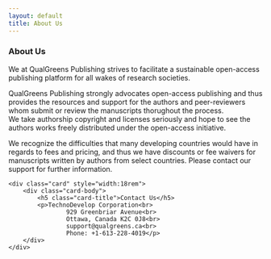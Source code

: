 ```yaml
---
layout: default
title: About Us
---
```

<div class="container">
    <h3 class="display-6">About Us</h3>
    <p>We at QualGreens Publishing strives to facilitate a sustainable open-access publishing platform for all wakes of research societies.</p>
    <p>QualGreens Publishing strongly advocates open-access publishing and thus provides the resources and support for the authors and peer-reviewers whom submit or review the manuscripts thorughout the process.<br>We take authorship copyright and licenses seriously and hope to see the authors works freely distributed under the open-access initiative.</p>
    <p>We recognize the difficulties that many developing countries would have in regards to fees and pricing, and thus we have discounts or fee waivers for manuscripts written by authors from select countries. Please contact our support for further information.</p>

    <div class="card" style="width:18rem">
        <div class="card-body">
            <h5 class="card-title">Contact Us</h5>
            <p>TechnoDevelop Corporation<br>
                    929 Greenbriar Avenue<br>
                    Ottawa, Canada K2C 0J8<br>
                    support@qualgreens.ca<br>
                    Phone: +1-613-228-4019</p>
        </div>
    </div>

</div>  